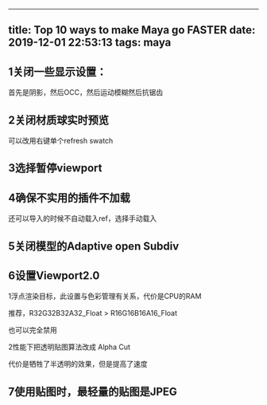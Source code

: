 
---
title: Top 10 ways to make Maya go FASTER
date: 2019-12-01 22:53:13
tags: maya
---


## 1关闭一些显示设置：

首先是阴影，然后OCC，然后运动模糊然后抗锯齿

## 2关闭材质球实时预览

可以改用右键单个refresh swatch

## 3选择暂停viewport
<!-- more -->
## 4确保不实用的插件不加载

还可以导入的时候不自动载入ref，选择手动载入

## 5关闭模型的Adaptive open Subdiv

## 6设置Viewport2.0

1浮点渲染目标，此设置与色彩管理有关系，代价是CPU的RAM

推荐，R32G32B32A32_Float > R16G16B16A16_Float

也可以完全禁用

2性能下把透明贴图算法改成 Alpha Cut

代价是牺牲了半透明的效果，但是提高了速度

## 7使用贴图时，最轻量的贴图是JPEG